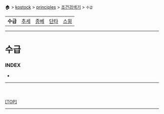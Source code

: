 🏠 > [kostock](../../) > [principles](../) > [조건검색기](./) > `수급`

<table>
  <tr>
    <td><b href="search01.md">수급</b></td>
    <td><a href="search02.md">추세</a></td>
    <td><a href="search03.md">종베</a></td>
    <td><a href="search04.md">단타</a></td>
    <td><a href="search05.md">스윙</a></td>
  </tr>
</table>

---
# 수급

### INDEX
- []()

---
### 

<br/>

[[TOP]](#index)

---
